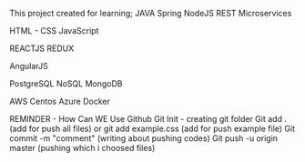 This project created for learning;
JAVA
Spring 
NodeJS
REST
Microservices

HTML - CSS 
JavaScript

REACTJS
REDUX

AngularJS

PostgreSQL
NoSQL
MongoDB


AWS
Centos
Azure
Docker

REMINDER - How Can WE Use Github
Git Init - creating git folder 
Git add . (add for push all files) or git add example.css (add for push example file)
Git commit -m "comment" (writing about pushing codes)
Git push -u origin master (pushing which i choosed  files)
